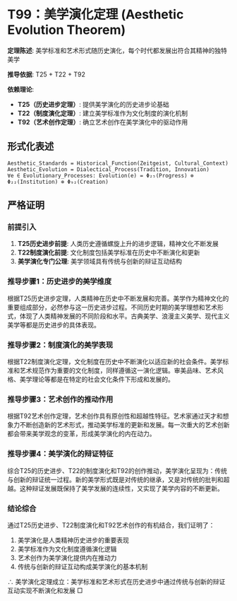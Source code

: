 # T99：美学演化定理 (Aesthetic Evolution Theorem)  

**定理陈述**: 美学标准和艺术形式随历史演化，每个时代都发展出符合其精神的独特美学  

**推导依据**: T25 + T22 + T92

**依赖理论**: 
- **T25（历史进步定理）**: 提供美学演化的历史进步论基础
- **T22（制度演化定理）**: 建立美学标准作为文化制度的演化机制
- **T92（艺术创作定理）**: 确立艺术创作在美学演化中的驱动作用

## 形式化表述  
```  
Aesthetic_Standards = Historical_Function(Zeitgeist, Cultural_Context)  
Aesthetic_Evolution = Dialectical_Process(Tradition, Innovation)  
∀e ∈ Evolutionary_Processes: Evolution(e) = Φ₂₅(Progress) ⊗ Φ₂₂(Institution) ⊗ Φ₉₂(Creation)
```  

## 严格证明  

### 前提引入
1. **T25历史进步前提**: 人类历史遵循螺旋上升的进步逻辑，精神文化不断发展
2. **T22制度演化前提**: 文化制度包括美学标准在历史中不断演化和更新  
3. **美学演化专门公理**: 美学领域具有传统与创新的辩证互动结构

### 推导步骤1：历史进步的美学维度
根据T25历史进步定理，人类精神在历史中不断发展和完善。美学作为精神文化的重要组成部分，必然参与这一历史进步过程。不同历史时期的美学理想和艺术形式，体现了人类精神发展的不同阶段和水平。古典美学、浪漫主义美学、现代主义美学等都是历史进步的具体表现。

### 推导步骤2：制度演化的美学表现  
根据T22制度演化定理，文化制度在历史中不断演化以适应新的社会条件。美学标准和艺术规范作为重要的文化制度，同样遵循这一演化逻辑。审美品味、艺术风格、美学理论等都是在特定的社会文化条件下形成和发展的。

### 推导步骤3：艺术创作的推动作用
根据T92艺术创作定理，艺术创作具有原创性和超越性特征。艺术家通过天才和想象力不断创造新的艺术形式，推动美学标准的更新和发展。每一次重大的艺术创新都会带来美学观念的变革，形成美学演化的内在动力。

### 推导步骤4：美学演化的辩证特征
综合T25的历史进步、T22的制度演化和T92的创作推动，美学演化呈现为：传统与创新的辩证统一过程。新的美学形式既是对传统的继承，又是对传统的批判和超越。这种辩证发展既保持了美学发展的连续性，又实现了美学内容的不断更新。

### 结论综合
通过T25历史进步、T22制度演化和T92艺术创作的有机结合，我们证明了：
1. 美学演化是人类精神历史进步的重要表现
2. 美学标准作为文化制度遵循演化逻辑
3. 艺术创作为美学演化提供内在推动力
4. 传统与创新的辩证互动构成美学演化的基本机制

∴ 美学演化定理成立：美学标准和艺术形式在历史进步中通过传统与创新的辩证互动实现不断演化和发展 □  